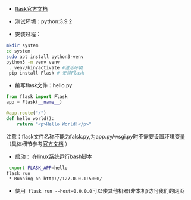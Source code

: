 + [flask官方文档](https://flask.palletsprojects.com/en/2.0.x/installation/)

+ 测试环境：python:3.9.2
+ 安装过程：
```bash
mkdir system
cd system
sudo apt install python3-venv 
python3 -m venv venv
 . venv/bin/activate #激活环境
 pip install Flask # 安装Flask
```

+ 编写flask文件：hello.py
```python
from flask import Flask
app = Flask(__name__)

@app.route("/")
def hello_world():
    return "<p>Hello World!</p>"
```
注意：flask文件名称不能为falsk.py,为app.py/wsgi.py时不需要设置环境变量（具体细节参考[官方文档](https://flask.palletsprojects.com/en/2.0.x/cli/) ）

+ 启动：
在linux系统运行bash脚本

```bash
 export FLASK_APP=hello
flask run
 * Running on http://127.0.0.1:5000/
```

+ 使用` flask run --host=0.0.0.0`可以使其他机器(非本机)访问我们的网页
